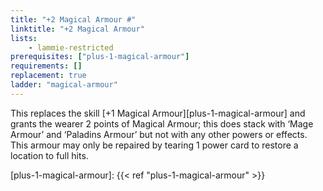 ```yaml
---
title: "+2 Magical Armour #"
linktitle: "+2 Magical Armour"
lists:
    - lammie-restricted
prerequisites: ["plus-1-magical-armour"]
requirements: []
replacement: true
ladder: "magical-armour"
---
```

This replaces the skill [+1 Magical Armour][plus-1-magical-armour] and grants the wearer 2 points of Magical Armour; this does stack with ‘Mage Armour’ and ‘Paladins Armour’ but not with any other powers or effects. This armour may only be repaired by tearing 1 power card to restore a location to full hits.

[plus-1-magical-armour]: {{< ref "plus-1-magical-armour" >}}